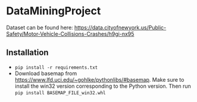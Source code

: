 # DataMiningProject

Dataset can be found here: https://data.cityofnewyork.us/Public-Safety/Motor-Vehicle-Collisions-Crashes/h9gi-nx95

## Installation
- `pip install -r requirements.txt`
- Download basemap from https://www.lfd.uci.edu/~gohlke/pythonlibs/#basemap.
  Make sure to install the win32 version corresponding to the Python version.
  Then run `pip install BASEMAP_FILE_win32.whl`
